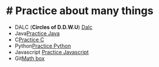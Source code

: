 # # Practice about many things
* DALC (**Circles of D.D.W.U**) [Dalc](https://github.com/yoojinlee-hub/DALC_Scala)
* Java[Practice Java](https://github.com/yoojinlee-hub/Practice_JAVA)
* C[Practice C](https://github.com/yoojinlee-hub/-Practice_C)
* Python[Practice Python](https://github.com/yoojinlee-hub/Practice_python)
* Javascript [Practice Javascript ](https://github.com/yoojinlee-hub/Practice_Javascript)
* Git[Math box](https://github.com/yoojinlee-hub/Math_box)

